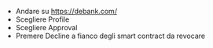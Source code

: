 * Andare su https://debank.com/
* Scegliere Profile
* Scegliere Approval
* Premere Decline a fianco degli smart contract da revocare
